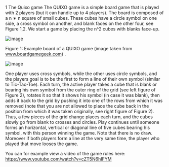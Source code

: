 1 The Quixo game The QUIXO game is a simple board game that is played with 2 players (but it can handle up to 4 players). The board is composed of a n ∗ n square of small cubes. These cubes have a circle symbol on one side, a cross symbol on another, and blank faces on the other four, see Figure 1,2. We start a game by placing the n^2 cubes with blanks face-up.

![image](https://github.com/CaiYingzhi/QUIXO/assets/124078521/51658239-9895-48e4-a10b-acbdd6267c78)

Figure 1: Example board of a QUIXO game (image taken from www.boardgamegeek.com) .

![image](https://github.com/CaiYingzhi/QUIXO/assets/124078521/0c931dbd-242b-4da6-9c95-b2a1d10701a2)

One player uses cross symbols, while the other uses circle symbols, and the players goal is to be the first to form a line of their own symbol (similar to Tic-Tac-Toe). Each turn, the active player takes a cube that is blank or bearing his own symbol from the outer ring of the grid (see left figure of Figure 2), rotates it so that it shows his symbol (in case it was blank), then adds it back to the grid by pushing it into one of the rows from which it was removed (note that you are not allowed to place the cube back in the position from which it was taken originally, see right figure of Figure 2). Thus, a few pieces of the grid change places each turn, and the cubes slowly go from blank to crosses and circles. Play continues until someone forms an horizontal, vertical or diagonal line of five cubes bearing his symbol, with this person winning the game. Note that there is no draw. Moreover if both players form a line at the very same time, the player who played that move looses the game.

You can for example view a video of the game rules here: https://www.youtube.com/watch?v=cZT5N6hIFYM
